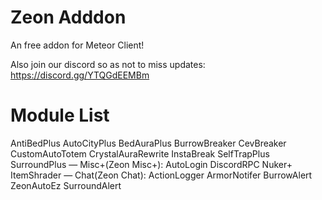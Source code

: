 # Zeon Adddon
An free addon for Meteor Client!

Also join our discord so as not to miss updates: https://discord.gg/YTQGdEEMBm

# Module List
 AntiBedPlus
AutoCityPlus
 BedAuraPlus
    BurrowBreaker
    CevBreaker
    CustomAutoTotem
    CrystalAuraRewrite
    InstaBreak
    SelfTrapPlus
    SurroundPlus
 — Misc+(Zeon Misc+):
    AutoLogin
    DiscordRPC
    Nuker+
    ItemShrader
 — Chat(Zeon Chat):
    ActionLogger
    ArmorNotifer
    BurrowAlert
    ZeonAutoEz
    SurroundAlert
